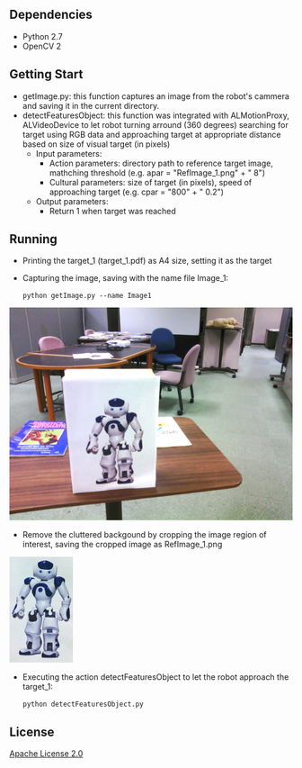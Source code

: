 ## Dependencies
- Python 2.7
- OpenCV 2

## Getting Start 
- getImage.py: this function captures an image from the robot's cammera and saving it in the current directory.
- detectFeaturesObject: this function was integrated with ALMotionProxy, ALVideoDevice to let robot turning arround (360 degrees) searching for target using RGB data and approaching target at appropriate distance based on size of visual target (in pixels)
  - Input parameters:	
   	- Action parameters: directory path to reference target image, mathching threshold (e.g. apar = "RefImage_1.png" + " 8")
   	- Cultural parameters: size of target (in pixels), speed of approaching target (e.g. cpar = "800" + " 0.2")
  - Output parameters:
   	- Return 1 when target was reached
	
## Running
- Printing the target_1 (target_1.pdf) as A4 size, setting it as the target

- Capturing the image, saving with the name file Image_1:

      python getImage.py --name Image1

![](Image1.png)

- Remove the cluttered backgound by cropping the image region of interest, saving the cropped image as RefImage_1.png

![](RefImage_1.png)

- Executing the action detectFeaturesObject to let the robot approach the target_1:

      python detectFeaturesObject.py

## License
[Apache License 2.0](http://www.apache.org/licenses/LICENSE-2.0)

